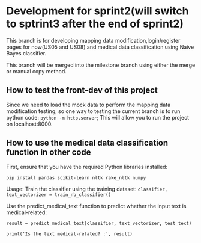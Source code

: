 # Development for sprint2(will switch to sptrint3 after the end of sprint2)

This branch is for developing mapping data modification,login/register pages for now(US05 and US08) and medical data classification using Naive Bayes classifier.

This branch will be merged into the milestone branch using either the merge or manual copy method.

## How to test the front-dev of this project
Since we need to load the mock data to perform the mapping data modification testing, so one way to testing the current branch is to run 
python code: `python -m http.server`; This will allow you to run the project on localhost:8000.

## How to use the medical data classification function in other code
First, ensure that you have the required Python libraries installed:

`pip install pandas scikit-learn nltk rake_nltk numpy`

Usage:
Train the classifier using the training dataset:
`classifier, text_vectorizer = train_nb_classifier()`

Use the predict_medical_text function to predict whether the input text is medical-related:

`result = predict_medical_text(classifier, text_vectorizer, test_text)`

`print('Is the text medical-related? :', result)`

